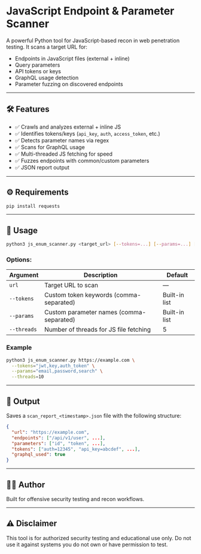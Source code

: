 # JavaScript Endpoint & Parameter Scanner

A powerful Python tool for JavaScript-based recon in web penetration testing. It scans a target URL for:

- Endpoints in JavaScript files (external + inline)
- Query parameters
- API tokens or keys
- GraphQL usage detection
- Parameter fuzzing on discovered endpoints

---

## 🛠 Features

- ✅ Crawls and analyzes external + inline JS
- ✅ Identifies tokens/keys (`api_key`, `auth`, `access_token`, etc.)
- ✅ Detects parameter names via regex
- ✅ Scans for GraphQL usage
- ✅ Multi-threaded JS fetching for speed
- ✅ Fuzzes endpoints with common/custom parameters
- ✅ JSON report output

---

## ⚙️ Requirements

```bash
pip install requests
```

---

## 🚀 Usage

```bash
python3 js_enum_scanner.py <target_url> [--tokens=...] [--params=...] [--threads=...]
```

### Options:

| Argument      | Description                                       | Default        |
|---------------|---------------------------------------------------|----------------|
| `url`         | Target URL to scan                                | —              |
| `--tokens`    | Custom token keywords (comma-separated)           | Built-in list  |
| `--params`    | Custom parameter names (comma-separated)          | Built-in list  |
| `--threads`   | Number of threads for JS file fetching            | 5              |

### Example

```bash
python3 js_enum_scanner.py https://example.com \
  --tokens="jwt,key,auth_token" \
  --params="email,password,search" \
  --threads=10
```

---

## 🧪 Output

Saves a `scan_report_<timestamp>.json` file with the following structure:

```json
{
  "url": "https://example.com",
  "endpoints": ["/api/v1/user", ...],
  "parameters": ["id", "token", ...],
  "tokens": ["auth=12345", "api_key=abcdef", ...],
  "graphql_used": true
}
```

---

## 👨‍💻 Author

Built for offensive security testing and recon workflows.

---

## ⚠️ Disclaimer

This tool is for authorized security testing and educational use only. Do not use it against systems you do not own or have permission to test.

